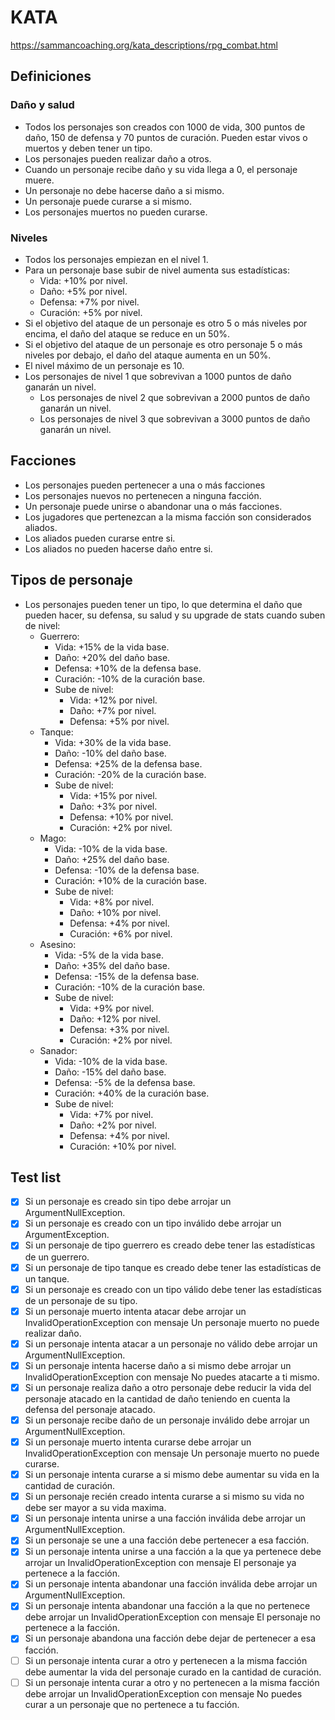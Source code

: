 # KATA

https://sammancoaching.org/kata_descriptions/rpg_combat.html

## Definiciones

### Daño y salud

* Todos los personajes son creados con 1000 de vida, 300 puntos de daño, 150 de defensa y 70 puntos de curación. Pueden estar vivos o muertos y deben tener un tipo.
* Los personajes pueden realizar daño a otros.
* Cuando un personaje recibe daño y su vida llega a 0, el personaje muere.
* Un personaje no debe hacerse daño a si mismo.
* Un personaje puede curarse a si mismo.
* Los personajes muertos no pueden curarse.

### Niveles

* Todos los personajes empiezan en el nivel 1.
* Para un personaje base subir de nivel aumenta sus estadísticas:
  * Vida: +10% por nivel.
  * Daño: +5% por nivel.
  * Defensa: +7% por nivel.
  * Curación: +5% por nivel.
* Si el objetivo del ataque de un personaje es otro 5 o más niveles por encima, el daño del ataque se reduce en un 50%.
* Si el objetivo del ataque de un personaje es otro personaje 5 o más niveles por debajo, el daño del ataque aumenta en
  un 50%.
* El nivel máximo de un personaje es 10.
* Los personajes de nivel 1 que sobrevivan a 1000 puntos de daño ganarán un nivel.
  * Los personajes de nivel 2 que sobrevivan a 2000 puntos de daño ganarán un nivel.
  * Los personajes de nivel 3 que sobrevivan a 3000 puntos de daño ganarán un nivel.

## Facciones

* Los personajes pueden pertenecer a una o más facciones
* Los personajes nuevos no pertenecen a ninguna facción.
* Un personaje puede unirse o abandonar una o más facciones.
* Los jugadores que pertenezcan a la misma facción son considerados aliados.
* Los aliados pueden curarse entre si.
* Los aliados no pueden hacerse daño entre si.

## Tipos de personaje

* Los personajes pueden tener un tipo, lo que determina el daño que pueden hacer, su defensa, su salud y su upgrade de stats cuando suben de nivel:
    * Guerrero:
      * Vida: +15% de la vida base.
      * Daño: +20% del daño base.
      * Defensa: +10% de la defensa base.
      * Curación: -10% de la curación base.
      * Sube de nivel:
        * Vida: +12% por nivel.
        * Daño: +7% por nivel.
        * Defensa: +5% por nivel.
    * Tanque:
      * Vida: +30% de la vida base.
      * Daño: -10% del daño base.
      * Defensa: +25% de la defensa base.
      * Curación: -20% de la curación base.
      * Sube de nivel:
        * Vida: +15% por nivel.
        * Daño: +3% por nivel.
        * Defensa: +10% por nivel.
        * Curación: +2% por nivel.
    * Mago:
      * Vida: -10% de la vida base.
      * Daño: +25% del daño base.
      * Defensa: -10% de la defensa base.
      * Curación: +10% de la curación base.
      * Sube de nivel:
        * Vida: +8% por nivel.
        * Daño: +10% por nivel.
        * Defensa: +4% por nivel.
        * Curación: +6% por nivel.
    * Asesino:
      * Vida: -5% de la vida base.
      * Daño: +35% del daño base.
      * Defensa: -15% de la defensa base.
      * Curación: -10% de la curación base.
      * Sube de nivel:
        * Vida: +9% por nivel.
        * Daño: +12% por nivel.
        * Defensa: +3% por nivel.
        * Curación: +2% por nivel.
    * Sanador:
      * Vida: -10% de la vida base.
      * Daño: -15% del daño base.
      * Defensa: -5% de la defensa base.
      * Curación: +40% de la curación base.
      * Sube de nivel:
        * Vida: +7% por nivel.
        * Daño: +2% por nivel.
        * Defensa: +4% por nivel.
        * Curación: +10% por nivel.

## Test list
- [X] Si un personaje es creado sin tipo debe arrojar un ArgumentNullException.
- [X] Si un personaje es creado con un tipo inválido debe arrojar un ArgumentException.
- [X] Si un personaje de tipo guerrero es creado debe tener las estadísticas de un guerrero.
- [X] Si un personaje de tipo tanque es creado debe tener las estadísticas de un tanque.
- [X] Si un personaje es creado con un tipo válido debe tener las estadísticas de un personaje de su tipo.
- [X] Si un personaje muerto intenta atacar debe arrojar un InvalidOperationException con mensaje Un personaje muerto no puede realizar daño.
- [X] Si un personaje intenta atacar a un personaje no válido debe arrojar un ArgumentNullException.
- [X] Si un personaje intenta hacerse daño a si mismo debe arrojar un InvalidOperationException con mensaje No puedes atacarte a ti mismo.
- [X] Si un personaje realiza daño a otro personaje debe reducir la vida del personaje atacado en la cantidad de daño teniendo en cuenta la defensa del personaje atacado.
- [X] Si un personaje recibe daño de un personaje inválido debe arrojar un ArgumentNullException.
- [X] Si un personaje muerto intenta curarse debe arrojar un InvalidOperationException con mensaje Un personaje muerto no puede curarse.
- [X] Si un personaje intenta curarse a si mismo debe aumentar su vida en la cantidad de curación.
- [X] Si un personaje recién creado intenta curarse a si mismo su vida no debe ser mayor a su vida maxima.
- [X] Si un personaje intenta unirse a una facción inválida debe arrojar un ArgumentNullException.
- [X] Si un personaje se une a una facción debe pertenecer a esa facción.
- [X] Si un personaje intenta unirse a una facción a la que ya pertenece debe arrojar un InvalidOperationException con mensaje El personaje ya pertenece a la facción.
- [X] Si un personaje intenta abandonar una facción inválida debe arrojar un ArgumentNullException.
- [X] Si un personaje intenta abandonar una facción a la que no pertenece debe arrojar un InvalidOperationException con mensaje El personaje no pertenece a la facción.
- [X] Si un personaje abandona una facción debe dejar de pertenecer a esa facción.
- [ ] Si un personaje intenta curar a otro y pertenecen a la misma facción debe aumentar la vida del personaje curado en la cantidad de curación.
- [ ] Si un personaje intenta curar a otro y no pertenecen a la misma facción debe arrojar un InvalidOperationException con mensaje No puedes curar a un personaje que no pertenece a tu facción.
